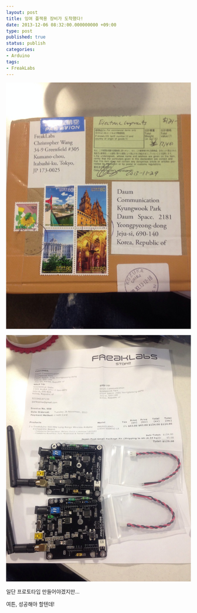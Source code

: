 ```yaml
---
layout: post
title: 잉여 플잭용 장비가 도착했다!
date: 2013-12-06 08:32:00.000000000 +09:00
type: post
published: true
status: publish
categories:
- Arduino
tags:
- FreakLabs
---
```


![](/images/2013/12/06/tumblr_mxdmdc5lra1somktno1_1280.jpg)

![](/images/2013/12/06/tumblr_mxdmdc5lra1somktno2_1280.jpg)

일단 프로토타입 만들어야겠지만…

여튼, 성공해야 할텐데!
